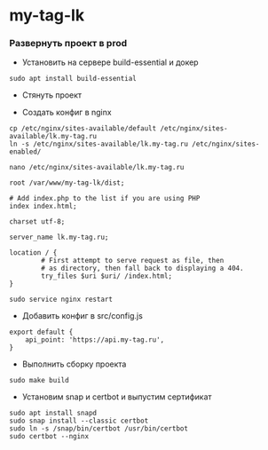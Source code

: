 # my-tag-lk

### Развернуть проект в prod

- Установить на сервере build-essential и докер
```
sudo apt install build-essential
```
- Стянуть проект

- Создать конфиг в nginx
```
cp /etc/nginx/sites-available/default /etc/nginx/sites-available/lk.my-tag.ru
ln -s /etc/nginx/sites-available/lk.my-tag.ru /etc/nginx/sites-enabled/
```

```
nano /etc/nginx/sites-available/lk.my-tag.ru
```

```
root /var/www/my-tag-lk/dist;

# Add index.php to the list if you are using PHP
index index.html;

charset utf-8;

server_name lk.my-tag.ru;

location / {
        # First attempt to serve request as file, then
        # as directory, then fall back to displaying a 404.
        try_files $uri $uri/ /index.html;
}
```

```
sudo service nginx restart
```

- Добавить конфиг в src/config.js
```
export default {
    api_point: 'https://api.my-tag.ru',
}
```

- Выполнить сборку проекта
```
sudo make build
```

- Установим snap и certbot и выпустим сертификат
```
sudo apt install snapd
sudo snap install --classic certbot
sudo ln -s /snap/bin/certbot /usr/bin/certbot
sudo certbot --nginx
```